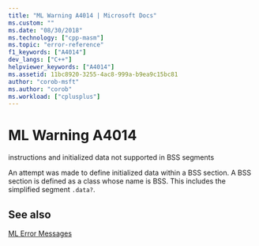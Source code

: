 ```yaml
---
title: "ML Warning A4014 | Microsoft Docs"
ms.custom: ""
ms.date: "08/30/2018"
ms.technology: ["cpp-masm"]
ms.topic: "error-reference"
f1_keywords: ["A4014"]
dev_langs: ["C++"]
helpviewer_keywords: ["A4014"]
ms.assetid: 11bc8920-3255-4ac8-999a-b9ea9c15bc81
author: "corob-msft"
ms.author: "corob"
ms.workload: ["cplusplus"]
---
```

# ML Warning A4014

instructions and initialized data not supported in BSS segments

An attempt was made to define initialized data within a BSS section.  A BSS section is defined as a class whose name is BSS.  This includes the simplified segment `.data?`.

## See also

[ML Error Messages](../../assembler/masm/ml-error-messages.md)<br/>